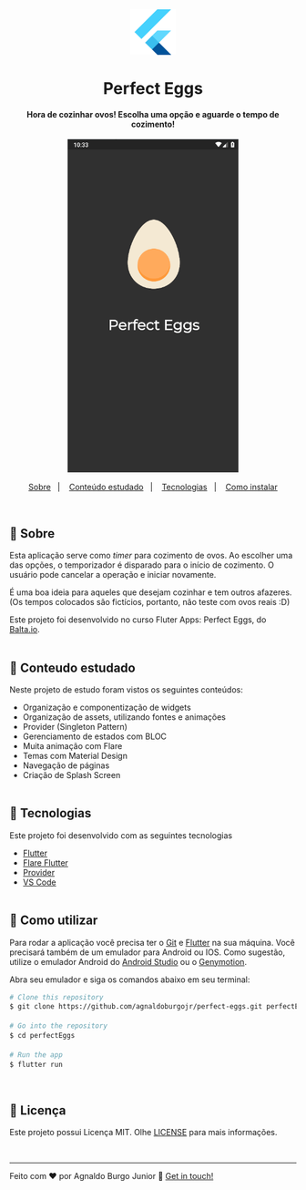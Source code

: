 <div align="center" >
  <img alt="Project demo" src="./github/flutter.png" width='80px'>
</div>
<h1 align="center" >
    Perfect Eggs
</h1>

<h4 align="center">
  Hora de cozinhar ovos! Escolha uma opção e aguarde o tempo de cozimento!
</h4>
<div align="center" >
  <img alt="Project demo" src="./github/eggs.gif" width='300px'>
</div>

<p align="center">
  <a href="#large_blue_diamond-sobre">Sobre</a>&nbsp;&nbsp;&nbsp;|&nbsp;&nbsp;&nbsp;
  <a href="#large_blue_diamond-conteudo-estudado">Conteúdo estudado</a>&nbsp;&nbsp;&nbsp;|&nbsp;&nbsp;&nbsp;
  <a href="#large_blue_diamond-tecnologias">Tecnologias</a>&nbsp;&nbsp;&nbsp;|&nbsp;&nbsp;&nbsp;
  <a href="#large_blue_diamond-como-utilizar">Como instalar</a>
</p>
<br/>

## :large_blue_diamond: Sobre

Esta aplicação serve como <i>timer</i> para cozimento de ovos. Ao escolher uma das opções, o temporizador é disparado para o início de cozimento. O usuário pode cancelar a operação e iniciar novamente.

É uma boa ideia para aqueles que desejam cozinhar e tem outros afazeres. (Os tempos colocados são fictícios, portanto, não teste com ovos reais :D)

Este projeto foi desenvolvido no curso Fluter Apps: Perfect Eggs, do [Balta.io](https://balta.io/).
<br/>
<br/>

## :large_blue_diamond: Conteudo estudado

Neste projeto de estudo foram vistos os seguintes conteúdos:

- Organização e componentização de widgets
- Organização de assets, utilizando fontes e animações
- Provider (Singleton Pattern)
- Gerenciamento de estados com BLOC
- Muita animação com Flare
- Temas com Material Design
- Navegação de páginas
- Criação de Splash Screen
  <br/>
  <br/>

## :large_blue_diamond: Tecnologias

Este projeto foi desenvolvido com as seguintes tecnologias

- [Flutter](https://flutter.dev/)
- [Flare Flutter](https://pub.dev/packages/flare_flutter)
- [Provider](https://pub.dev/packages/provider)
- [VS Code][vc]
  <br/>
  <br/>

## :large_blue_diamond: Como utilizar

Para rodar a aplicação você precisa ter o [Git](https://git-scm.com) e [Flutter](https://flutter.dev/) na sua máquina. Você precisará também de um emulador para Android ou IOS.
Como sugestão, utilize o emulador Android do [Android Studio](https://developer.android.com/studio) ou o [Genymotion](https://www.genymotion.com/).

Abra seu emulador e siga os comandos abaixo em seu terminal:

```bash
# Clone this repository
$ git clone https://github.com/agnaldoburgojr/perfect-eggs.git perfectEggs

# Go into the repository
$ cd perfectEggs

# Run the app
$ flutter run
```

<br/>

## :large_blue_diamond: Licença

Este projeto possui Licença MIT. Olhe [LICENSE](https://github.com/agnaldoburgojr/perfect-eggs/blob/master/LICENCE) para mais informações.

<br/>

---

Feito com ♥ por Agnaldo Burgo Junior :wave: [Get in touch!](https://www.linkedin.com/in/agnaldo-burgo-junior/)

[vc]: https://code.visualstudio.com/
